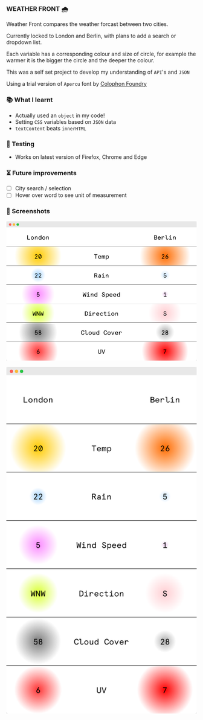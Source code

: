 ### WEATHER FRONT 🌧️

Weather Front compares the weather forcast between two cities. 

Currently locked to London and Berlin, with plans to add a search or dropdown list.

Each variable has a corresponding colour and size of circle, for example the warmer it is the bigger the circle and the deeper the colour. 

This was a self set project to develop my understanding of `API`'s and `JSON`

Using a trial version of `Apercu` font by [Colophon Foundry](https://www.colophon-foundry.org/typefaces/apercu/)

### 📚 What I learnt
- Actually used an `object` in my code!
- Setting `CSS` variables based on `JSON` data
- `textContent` beats `innerHTML`

### 🦺 Testing
- Works on latest version of Firefox, Chrome and Edge

### ⏳ Future improvements
- [ ] City search / selection
- [ ] Hover over word to see unit of measurement

### 👀 Screenshots

![Where is ISS?](images/weather-front-1.png)

![Where is ISS?](images/weather-front-2.png)
